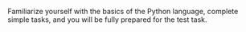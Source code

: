 Familiarize yourself with the basics of the Python language, complete simple tasks, and you will be fully prepared for the test task.